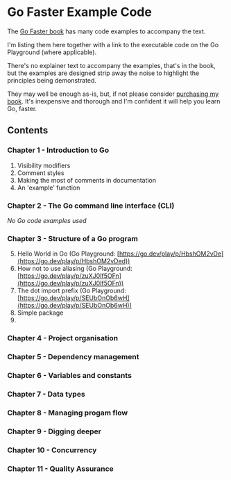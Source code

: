 # Go Faster Example Code

The [Go Faster book](https://leanpub.com/gofaster) has many code examples to accompany the text.

I'm listing them here together with a link to the executable code on the Go Playground (where applicable).

There's no explainer text to accompany the examples, that's in the book, but the examples are designed strip away
the noise to highlight the principles being demonstrated.

They may well be enough as-is, but, if not please consider [purchasing my book](https://leanpub.com/gofaster). It's inexpensive and
thorough and I'm confident it will help you learn Go, faster.

## Contents

### Chapter 1 - Introduction to Go

1. Visibility modifiers
2. Comment styles
3. Making the most of comments in documentation
4. An 'example' function

### Chapter 2 - The Go command line interface (CLI)

*No Go code examples used*

### Chapter 3 - Structure of a Go program

5. Hello World in Go (Go Playground: [https://go.dev/play/p/HbshOM2vDe](https://go.dev/play/p/HbshOM2vDed))
6. How not to use aliasing (Go Playground: [https://go.dev/play/p/zuXJ0If5OFn](https://go.dev/play/p/zuXJ0If5OFn))
7. The dot import prefix (Go Playground: [https://go.dev/play/p/SEUbOnOb6wH](https://go.dev/play/p/SEUbOnOb6wH))
8. Simple package
9. 
### Chapter 4 - Project organisation

### Chapter 5 - Dependency management

### Chapter 6 - Variables and constants

### Chapter 7 - Data types

### Chapter 8 - Managing progam flow

### Chapter 9 - Digging deeper

### Chapter 10 - Concurrency

### Chapter 11 - Quality Assurance



